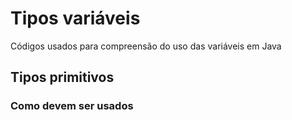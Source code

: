 # Tipos variáveis
Códigos usados para compreensão do uso das variáveis em Java

## Tipos primitivos


### Como devem ser usados